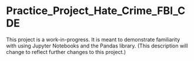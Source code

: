 # Practice_Project_Hate_Crime_FBI_CDE
This project is a work-in-progress. It is meant to demonstrate familiarity with using Jupyter Notebooks and the Pandas library. (This description will change to reflect further changes to this project.)

